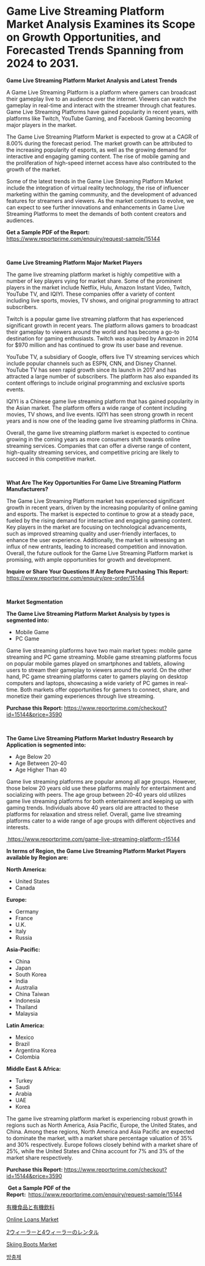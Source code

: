<p><h1>Game Live Streaming Platform Market Analysis Examines its Scope on Growth Opportunities, and Forecasted Trends Spanning from 2024 to 2031.</h1></p><p><strong>Game Live Streaming Platform Market Analysis and Latest Trends</strong></p>
<p><p>A Game Live Streaming Platform is a platform where gamers can broadcast their gameplay live to an audience over the internet. Viewers can watch the gameplay in real-time and interact with the streamer through chat features. Game Live Streaming Platforms have gained popularity in recent years, with platforms like Twitch, YouTube Gaming, and Facebook Gaming becoming major players in the market.</p><p>The Game Live Streaming Platform Market is expected to grow at a CAGR of 8.00% during the forecast period. The market growth can be attributed to the increasing popularity of esports, as well as the growing demand for interactive and engaging gaming content. The rise of mobile gaming and the proliferation of high-speed internet access have also contributed to the growth of the market.</p><p>Some of the latest trends in the Game Live Streaming Platform Market include the integration of virtual reality technology, the rise of influencer marketing within the gaming community, and the development of advanced features for streamers and viewers. As the market continues to evolve, we can expect to see further innovations and enhancements in Game Live Streaming Platforms to meet the demands of both content creators and audiences.</p></p>
<p><strong>Get a Sample PDF of the Report:&nbsp;</strong> <a href="https://www.reportprime.com/enquiry/request-sample/15144">https://www.reportprime.com/enquiry/request-sample/15144</a></p>
<p>&nbsp;</p>
<p><strong>Game Live Streaming Platform Major Market Players</strong></p>
<p><p>The game live streaming platform market is highly competitive with a number of key players vying for market share. Some of the prominent players in the market include Netflix, Hulu, Amazon Instant Video, Twitch, YouTube TV, and IQIYI. These companies offer a variety of content including live sports, movies, TV shows, and original programming to attract subscribers.</p><p>Twitch is a popular game live streaming platform that has experienced significant growth in recent years. The platform allows gamers to broadcast their gameplay to viewers around the world and has become a go-to destination for gaming enthusiasts. Twitch was acquired by Amazon in 2014 for $970 million and has continued to grow its user base and revenue.</p><p>YouTube TV, a subsidiary of Google, offers live TV streaming services which include popular channels such as ESPN, CNN, and Disney Channel. YouTube TV has seen rapid growth since its launch in 2017 and has attracted a large number of subscribers. The platform has also expanded its content offerings to include original programming and exclusive sports events.</p><p>IQIYI is a Chinese game live streaming platform that has gained popularity in the Asian market. The platform offers a wide range of content including movies, TV shows, and live events. IQIYI has seen strong growth in recent years and is now one of the leading game live streaming platforms in China.</p><p>Overall, the game live streaming platform market is expected to continue growing in the coming years as more consumers shift towards online streaming services. Companies that can offer a diverse range of content, high-quality streaming services, and competitive pricing are likely to succeed in this competitive market.</p></p>
<p>&nbsp;</p>
<p><strong>What Are The Key Opportunities For Game Live Streaming Platform Manufacturers?</strong></p>
<p><p>The Game Live Streaming Platform market has experienced significant growth in recent years, driven by the increasing popularity of online gaming and esports. The market is expected to continue to grow at a steady pace, fueled by the rising demand for interactive and engaging gaming content. Key players in the market are focusing on technological advancements, such as improved streaming quality and user-friendly interfaces, to enhance the user experience. Additionally, the market is witnessing an influx of new entrants, leading to increased competition and innovation. Overall, the future outlook for the Game Live Streaming Platform market is promising, with ample opportunities for growth and development.</p></p>
<p><strong>Inquire or Share Your Questions If Any Before Purchasing This Report:</strong> <a href="https://www.reportprime.com/enquiry/pre-order/15144">https://www.reportprime.com/enquiry/pre-order/15144</a></p>
<p>&nbsp;</p>
<p><strong>Market Segmentation</strong></p>
<p><strong>The Game Live Streaming Platform Market Analysis by types is segmented into:</strong></p>
<p><ul><li>Mobile Game</li><li>PC Game</li></ul></p>
<p><p>Game live streaming platforms have two main market types: mobile game streaming and PC game streaming. Mobile game streaming platforms focus on popular mobile games played on smartphones and tablets, allowing users to stream their gameplay to viewers around the world. On the other hand, PC game streaming platforms cater to gamers playing on desktop computers and laptops, showcasing a wide variety of PC games in real-time. Both markets offer opportunities for gamers to connect, share, and monetize their gaming experiences through live streaming.</p></p>
<p><strong>Purchase this Report:&nbsp;</strong><a href="https://www.reportprime.com/checkout?id=15144&price=3590">https://www.reportprime.com/checkout?id=15144&price=3590</a></p>
<p>&nbsp;</p>
<p><strong>The Game Live Streaming Platform Market Industry Research by Application is segmented into:</strong></p>
<p><ul><li>Age Below 20</li><li>Age Between 20-40</li><li>Age Higher Than 40</li></ul></p>
<p><p>Game live streaming platforms are popular among all age groups. However, those below 20 years old use these platforms mainly for entertainment and socializing with peers. The age group between 20-40 years old utilizes game live streaming platforms for both entertainment and keeping up with gaming trends. Individuals above 40 years old are attracted to these platforms for relaxation and stress relief. Overall, game live streaming platforms cater to a wide range of age groups with different objectives and interests.</p></p>
<p><a href="https://www.reportprime.com/game-live-streaming-platform-r15144">&nbsp;https://www.reportprime.com/game-live-streaming-platform-r15144</a></p>
<p><strong>In terms of Region, the Game Live Streaming Platform Market Players available by Region are:</strong></p>
<p>
    <p> <strong> North America: </strong>
        <ul>
            <li>United States</li>
            <li>Canada</li>
        </ul>
        </p> 
    <p> <strong> Europe: </strong>
        <ul>
            <li>Germany</li>
            <li>France</li>
            <li>U.K.</li>
            <li>Italy</li>
            <li>Russia</li>
        </ul>
        </p> 
    <p> <strong> Asia-Pacific: </strong>
        <ul>
            <li>China</li>
            <li>Japan</li>
            <li>South Korea</li>
            <li>India</li>
            <li>Australia</li>
            <li>China Taiwan</li>
            <li>Indonesia</li>
            <li>Thailand</li>
            <li>Malaysia</li>
        </ul>
        </p> 
    <p> <strong> Latin America: </strong>
        <ul>
            <li>Mexico</li>
            <li>Brazil</li>
            <li>Argentina Korea</li>
            <li>Colombia</li>
        </ul>
        </p> 
    <p> <strong> Middle East & Africa: </strong>
        <ul>
            <li>Turkey</li>
            <li>Saudi</li>
            <li>Arabia</li>
            <li>UAE</li>
            <li>Korea</li>
        </ul>
    </p>
    </p>
<p><p>The game live streaming platform market is experiencing robust growth in regions such as North America, Asia Pacific, Europe, the United States, and China. Among these regions, North America and Asia Pacific are expected to dominate the market, with a market share percentage valuation of 35% and 30% respectively. Europe follows closely behind with a market share of 25%, while the United States and China account for 7% and 3% of the market share respectively.</p></p>
<p><strong>Purchase this Report: </strong><a href="https://www.reportprime.com/checkout?id=15144&price=3590">https://www.reportprime.com/checkout?id=15144&price=3590</a></p>
<p>&nbsp;<strong>Get a Sample PDF of the Report:&nbsp;&nbsp;</strong><a href="https://www.reportprime.com/enquiry/request-sample/15144">https://www.reportprime.com/enquiry/request-sample/15144</a></p>
<p><strong></strong></p>
<p><p><a href="https://github.com/adcxff01450218/Market-Research-Report-List-2/blob/main/459585881434.md">有機食品と有機飲料</a></p><p><a href="https://github.com/RebekaAnderson14/Market-Research-Report-List-1/blob/main/online-loans-market.md">Online Loans Market</a></p><p><a href="https://github.com/ReyesKohler20231/Market-Research-Report-List-1/blob/main/858055881435.md">2ウィーラーと4ウィーラーのレンタル</a></p><p><a href="https://issuu.com/reportprime-2/docs/skiing-boots-market-size-2030.pptx">Skiing Boots Market</a></p><p><a href="https://github.com/vsn7qpua81q/Market-Research-Report-List-2/blob/main/903869075884.md">방충제</a></p></p>